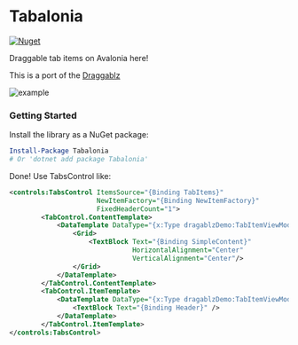 # Tabalonia

[![Nuget](https://img.shields.io/nuget/v/Tabalonia?label=Tabalonia)](https://www.nuget.org/packages/Tabalonia)

Draggable tab items on Avalonia here!

This is a port of the [Draggablz](https://github.com/ButchersBoy/Dragablz)

![example](https://github.com/egorozh/Tabalonia/blob/master/demo.gif "Example application")

### Getting Started

Install the library as a NuGet package:

```powershell
Install-Package Tabalonia
# Or 'dotnet add package Tabalonia'
```

Done! Use TabsControl like: 
```xml
<controls:TabsControl ItemsSource="{Binding TabItems}"
                      NewItemFactory="{Binding NewItemFactory}"
                      FixedHeaderCount="1">
        <TabControl.ContentTemplate>
            <DataTemplate DataType="{x:Type dragablzDemo:TabItemViewModel}">
                <Grid>
                    <TextBlock Text="{Binding SimpleContent}"
                               HorizontalAlignment="Center"
                               VerticalAlignment="Center"/>
                </Grid>
            </DataTemplate>
        </TabControl.ContentTemplate>
        <TabControl.ItemTemplate>
            <DataTemplate DataType="{x:Type dragablzDemo:TabItemViewModel}">
                <TextBlock Text="{Binding Header}" />
            </DataTemplate>
        </TabControl.ItemTemplate>
</controls:TabsControl>
```
